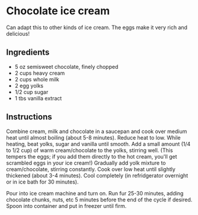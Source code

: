# Chocolate ice cream

Can adapt this to other kinds of ice cream. The eggs make it very rich and delicious!

## Ingredients

* 5 oz semisweet chocolate, finely chopped
* 2 cups heavy cream
* 2 cups whole milk
* 2 egg yolks
* 1/2 cup sugar
* 1 tbs vanilla extract

## Instructions

Combine cream, milk and chocolate in a saucepan and cook over medium heat until almost boiling (about 5-8 minutes). Reduce heat to low. While heating, beat yolks, sugar and vanilla until smooth. Add a small amount (1/4 to 1/2 cup) of warm cream/chocolate to the yolks, stirring well. (This tempers the eggs; if you add them directly to the hot cream, you'll get scrambled eggs in your ice cream!) Gradually add yolk mixture to cream/chocolate, stirring constantly. Cook over low heat until slightly thickened (about 3-4 minutes). Cool completely (in refridgerator overnight or in ice bath for 30 minutes).

Pour into ice cream machine and turn on. Run fur 25-30 minutes, adding chocolate chunks, nuts, etc 5 minutes before the end of the cycle if desired. Spoon into container and put in freezer until firm.